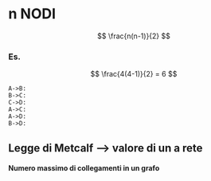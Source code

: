 # <h1>n NODI</h1>

$$
\frac{n(n-1)}{2}
$$



### Es.

$$
\frac{4(4-1)}{2} = 6
$$

```sequence
A->B: 
B->C:
C->D:
A->C:
A->D:
B->D:
```



## Legge di Metcalf --> valore di un a rete

#### Numero massimo di collegamenti in un grafo

